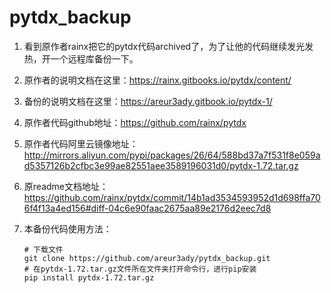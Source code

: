 # pytdx_backup

1. 看到原作者rainx把它的pytdx代码archived了，为了让他的代码继续发光发热，开一个远程库备份一下。

2. 原作者的说明文档在这里：https://rainx.gitbooks.io/pytdx/content/

3. 备份的说明文档在这里：https://areur3ady.gitbook.io/pytdx-1/

4. 原作者代码github地址：https://github.com/rainx/pytdx

5. 原作者代码阿里云镜像地址：http://mirrors.aliyun.com/pypi/packages/26/64/588bd37a7f531f8e059ad5357126b2cfbc3e99ae82551aee3589196031d0/pytdx-1.72.tar.gz

6. 原readme文档地址：https://github.com/rainx/pytdx/commit/14b1ad3534593952d1d698ffa706f4f13a4ed156#diff-04c6e90faac2675aa89e2176d2eec7d8

7. 本备份代码使用方法：

   ```
   # 下载文件
   git clone https://github.com/areur3ady/pytdx_backup.git
   # 在pytdx-1.72.tar.gz文件所在文件夹打开命令行，进行pip安装
   pip install pytdx-1.72.tar.gz
   ```

   